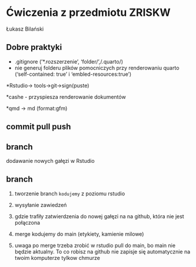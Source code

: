 # Ćwiczenia z przedmiotu ZRISKW
Łukasz Bilański

## Dobre praktyki

- .gitignore (’\*.rozszerzenie’, ‘folder/’,/.quarto/)
- nie generuj folderu plików pomocniczych przy renderowaniu quarto
  (‘self-contained: true’ i ‘embled-resources:true’)

\*Rstudio-\> tools-\>git-\>sign(puste)

\*cashe - przyspiesza renderowanie dokumentów

\*qmd -\> md (format:gfm)

## commit pull push

## branch

dodawanie nowych gałęzi w Rstudio

## branch

 1) tworzenie branch `kodujemy` z poziomu rstudio
 
 2) wysyłanie zawiedzeń 
 
 3) gdzie trafiły zatwierdzenia do nowej gałęzi na na github, która nie jest połączona
 
 4) merge kodujemy do main (etykiety, kamienie milowe)
 
 5) uwaga po merge trzeba zrobić w rstudio pull do main, bo main nie będzie aktualny. To co robisz na github nie zapisje się automatycznie na twoim komputerze tylkow chmurze
